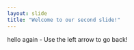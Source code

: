 ```yaml
---
layout: slide
title: "Welcome to our second slide!"
---
```

hello again - 
Use the left arrow to go back!
